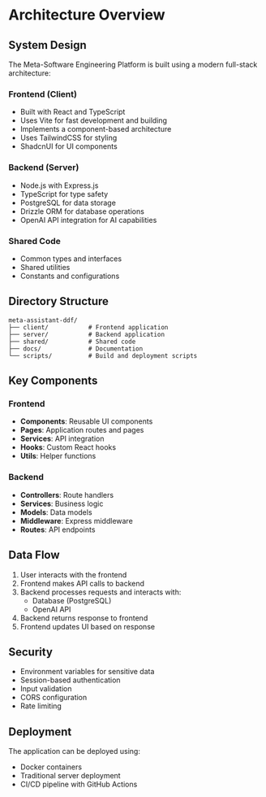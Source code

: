 # Architecture Overview

## System Design

The Meta-Software Engineering Platform is built using a modern full-stack architecture:

### Frontend (Client)
- Built with React and TypeScript
- Uses Vite for fast development and building
- Implements a component-based architecture
- Uses TailwindCSS for styling
- ShadcnUI for UI components

### Backend (Server)
- Node.js with Express.js
- TypeScript for type safety
- PostgreSQL for data storage
- Drizzle ORM for database operations
- OpenAI API integration for AI capabilities

### Shared Code
- Common types and interfaces
- Shared utilities
- Constants and configurations

## Directory Structure

```
meta-assistant-ddf/
├── client/           # Frontend application
├── server/           # Backend application
├── shared/           # Shared code
├── docs/             # Documentation
└── scripts/          # Build and deployment scripts
```

## Key Components

### Frontend
- **Components**: Reusable UI components
- **Pages**: Application routes and pages
- **Services**: API integration
- **Hooks**: Custom React hooks
- **Utils**: Helper functions

### Backend
- **Controllers**: Route handlers
- **Services**: Business logic
- **Models**: Data models
- **Middleware**: Express middleware
- **Routes**: API endpoints

## Data Flow

1. User interacts with the frontend
2. Frontend makes API calls to backend
3. Backend processes requests and interacts with:
   - Database (PostgreSQL)
   - OpenAI API
4. Backend returns response to frontend
5. Frontend updates UI based on response

## Security

- Environment variables for sensitive data
- Session-based authentication
- Input validation
- CORS configuration
- Rate limiting

## Deployment

The application can be deployed using:
- Docker containers
- Traditional server deployment
- CI/CD pipeline with GitHub Actions 